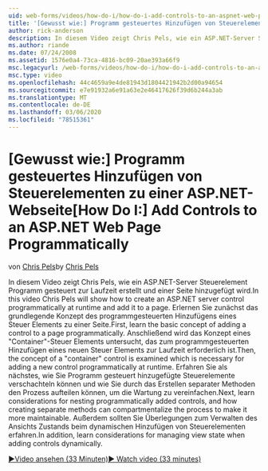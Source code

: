 ```yaml
---
uid: web-forms/videos/how-do-i/how-do-i-add-controls-to-an-aspnet-web-page-programmatically
title: '[Gewusst wie:] Programm gesteuertes Hinzufügen von Steuerelementen zu einer ASP.NET-Webseite | Microsoft-Dokumentation'
author: rick-anderson
description: In diesem Video zeigt Chris Pels, wie ein ASP.NET-Server Steuerelement Programm gesteuert zur Laufzeit erstellt und einer Seite hinzugefügt wird. Lernen Sie zunächst das grundlegende Konzept kennen...
ms.author: riande
ms.date: 07/24/2008
ms.assetid: 1576e0a4-73ca-4816-bc09-20ae393a66f9
msc.legacyurl: /web-forms/videos/how-do-i/how-do-i-add-controls-to-an-aspnet-web-page-programmatically
msc.type: video
ms.openlocfilehash: 44c4659a9e4de81943d1804421942b2d00a94654
ms.sourcegitcommit: e7e91932a6e91a63e2e46417626f39d6b244a3ab
ms.translationtype: MT
ms.contentlocale: de-DE
ms.lasthandoff: 03/06/2020
ms.locfileid: "78515361"
---
```

# <a name="how-do-i-add-controls-to-an-aspnet-web-page-programmatically"></a><span data-ttu-id="a6734-104">[Gewusst wie:] Programm gesteuertes Hinzufügen von Steuerelementen zu einer ASP.NET-Webseite</span><span class="sxs-lookup"><span data-stu-id="a6734-104">[How Do I:] Add Controls to an ASP.NET Web Page Programmatically</span></span>

<span data-ttu-id="a6734-105">von [Chris Pels](https://twitter.com/chrispels)</span><span class="sxs-lookup"><span data-stu-id="a6734-105">by [Chris Pels](https://twitter.com/chrispels)</span></span>

<span data-ttu-id="a6734-106">In diesem Video zeigt Chris Pels, wie ein ASP.NET-Server Steuerelement Programm gesteuert zur Laufzeit erstellt und einer Seite hinzugefügt wird.</span><span class="sxs-lookup"><span data-stu-id="a6734-106">In this video Chris Pels will show how to create an ASP.NET server control programmatically at runtime and add it to a page.</span></span> <span data-ttu-id="a6734-107">Erlernen Sie zunächst das grundlegende Konzept des programmgesteuerten Hinzufügens eines Steuer Elements zu einer Seite.</span><span class="sxs-lookup"><span data-stu-id="a6734-107">First, learn the basic concept of adding a control to a page programmatically.</span></span> <span data-ttu-id="a6734-108">Anschließend wird das Konzept eines "Container"-Steuer Elements untersucht, das zum programmgesteuerten Hinzufügen eines neuen Steuer Elements zur Laufzeit erforderlich ist.</span><span class="sxs-lookup"><span data-stu-id="a6734-108">Then, the concept of a "container" control is examined which is necessary for adding a new control programmatically at runtime.</span></span> <span data-ttu-id="a6734-109">Erfahren Sie als nächstes, wie Sie Programm gesteuert hinzugefügte Steuerelemente verschachteln können und wie Sie durch das Erstellen separater Methoden den Prozess aufteilen können, um die Wartung zu vereinfachen.</span><span class="sxs-lookup"><span data-stu-id="a6734-109">Next, learn considerations for nesting programmatically added controls, and how creating separate methods can compartmentalize the process to make it more maintainable.</span></span> <span data-ttu-id="a6734-110">Außerdem sollten Sie Überlegungen zum Verwalten des Ansichts Zustands beim dynamischen Hinzufügen von Steuerelementen erfahren.</span><span class="sxs-lookup"><span data-stu-id="a6734-110">In addition, learn considerations for managing view state when adding controls dynamically.</span></span>

[<span data-ttu-id="a6734-111">&#9654;Video ansehen (33 Minuten)</span><span class="sxs-lookup"><span data-stu-id="a6734-111">&#9654; Watch video (33 minutes)</span></span>](https://channel9.msdn.com/Blogs/ASP-NET-Site-Videos/how-do-i-add-controls-to-an-aspnet-web-page-programmatically)
